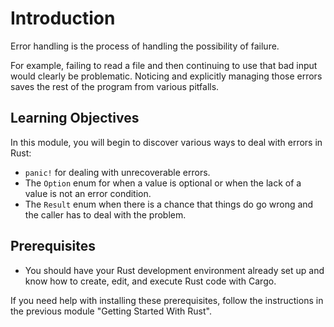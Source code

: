 # Introduction

Error handling is the process of handling the possibility of failure.

For example, failing to read a file and then continuing to use that bad input would clearly be
problematic. Noticing and explicitly managing those errors saves the rest of the program from
various pitfalls.

## Learning Objectives

In this module, you will begin to discover various ways to deal with errors in Rust:
- `panic!` for dealing with unrecoverable errors.
- The `Option` enum for when a value is optional or when the lack of a value is not an error condition.
- The `Result` enum when there is a chance that things do go wrong and the caller has to deal with
  the problem.

## Prerequisites

- You should have your Rust development environment already set up and know how to create, edit, and
  execute Rust code with Cargo.

If you need help with installing these prerequisites, follow the instructions in the previous module
"Getting Started With Rust".

